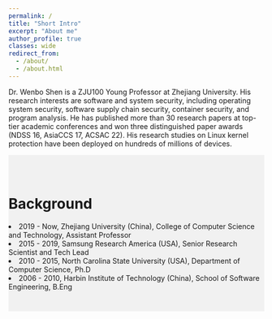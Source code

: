 ```yaml
---
permalink: /
title: "Short Intro"
excerpt: "About me"
author_profile: true
classes: wide
redirect_from: 
  - /about/
  - /about.html
---
```


Dr. Wenbo Shen is a ZJU100 Young Professor at Zhejiang University. 
His research interests are software and system security, including operating system security, software supply chain security, container security, and program analysis. He has published more than 30 research papers at top-tier academic conferences and won three distinguished paper awards (NDSS 16, AsiaCCS 17, ACSAC 22). His research studies on Linux kernel protection have been deployed on hundreds of millions of devices.

<div style="background-color:rgba(0, 0, 0, 0.0470588); text-align:left; vertical-align: middle; padding:40px 0;">
<h1>Background</h1>
<li>2019 -  Now, Zhejiang University (China), College of Computer Science and Technology, Assistant Professor</li>
<li>2015 - 2019, Samsung Research America (USA), Senior Research Scientist and Tech Lead</li>
<li>2010 - 2015, North Carolina State University (USA), Department of Computer Science, Ph.D</li>
<li>2006 - 2010, Harbin Institute of Technology (China), School of Software Engineering, B.Eng</li>
</div>
